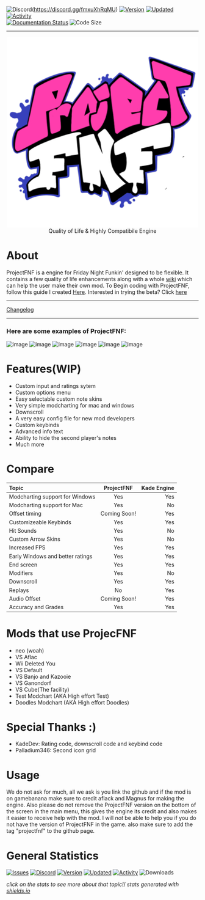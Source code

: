 
![Discord](https://img.shields.io/discord/826580018346852372?color=7289da&icon=discord&label=Discord&logoColor=%234e5d94&style=for-the-badge&icon=disc)(https://discord.gg/fmxuXhRqMU)  [![Version](https://img.shields.io/github/v/release/aflacc/ProjectFNF?label=Release&style=for-the-badge)](https://github.com/aflacc/ProjectFNF/releases)  [![Updated](https://img.shields.io/github/last-commit/aflacc/ProjectFNF?label=Updated&style=for-the-badge)](https://github.com/aflacc/ProjectFNF/commits/master) [![Activity](https://img.shields.io/github/commit-activity/w/aflacc/ProjectFNF?label=Activity&style=for-the-badge)](https://github.com/aflacc/ProjectFNF/commits/master)\
[![Documentation Status](https://readthedocs.org/projects/projectfnf-wiki/badge/?version=latest)](https://projectfnf-wiki.readthedocs.io/en/latest/?badge=latest)
![Code Size](https://img.shields.io/github/languages/code-size/aflacc/ProjectFNF?style=plastic)
***
<div align="center"> <img src="https://github.com/aflacc/ProjectFNF/blob/master/art/projectfnf.png?raw=true" height=500 width=500 align="center"></div>
<div align="center">Quality of Life & Highly Compatibile Engine</div>

# About
ProjectFNF is a engine for Friday Night Funkin' designed to be flexible. It contains a few quality of life enhancements along with a whole [wiki](https://github.com/aflacc/ProjectFNF/wiki) which can help the user make their own mod. To Begin coding with ProjectFNF, follow this guide I created [Here](https://github.com/aflacc/ProjectFNF/wiki/Setup-Workspace). Interested in trying the beta? Click [here](https://github.com/aflacc/ProjectFNF/blob/master/beta.md)
***

[Changelog](https://github.com/aflacc/ProjectFNF/releases)
***


### Here are some examples of ProjectFNF:
![image](https://github.com/aflacc/ProjectFNF/blob/master/art/screenshots/2021-06-18%2019.21.45.gif)
![image](https://github.com/aflacc/ProjectFNF/blob/master/art/screenshots/storymenu.png)
![image](https://github.com/aflacc/ProjectFNF/blob/master/art/screenshots/mother.png)
![image](https://github.com/aflacc/ProjectFNF/blob/master/art/screenshots/options.png)
![image](https://github.com/aflacc/ProjectFNF/blob/master/art/screenshots/dadnotes1.png)
![image](https://github.com/aflacc/ProjectFNF/blob/master/art/screenshots/pixel.png)

# Features(WIP)
- Custom input and ratings sytem
- Custom options menu
- Easy selectable custom note skins
- Very simple modcharting for mac and windows
- Downscroll
- A very easy config file for new mod developers
- Custom keybinds
- Advanced info text
- Ability to hide the second player's notes
- Much more

# Compare
| Topic | ProjectFNF | Kade Engine |  
| :------------- | :----------: | -----------: |
| Modcharting support for Windows | Yes  |  Yes | 
| Modcharting support for Mac  | Yes | No |
| Offset timing | Coming Soon! | Yes |
| Customizeable Keybinds | Yes |  Yes |
| Hit Sounds | Yes | No |
| Custom Arrow Skins | Yes | No |
| Increased FPS | Yes | Yes |
| Early Windows and better ratings | Yes | Yes |
| End screen | Yes | Yes |
| Modifiers | Yes | No |
| Downscroll | Yes | Yes |
| Replays | No | Yes |
| Audio Offset | Coming Soon! | Yes |
| Accuracy and Grades | Yes | Yes |

# Mods that use ProjecFNF
- neo (woah)
- VS Aflac
- Wii Deleted You
- VS Default
- VS Banjo and Kazooie
- VS Ganondorf
- VS Cube(The facility)
- Test Modchart (AKA High effort Test)
- Doodles Modchart (AKA High effort Doodles)

# Special Thanks :)
- KadeDev: Rating code, downscroll code and keybind code
- Palladium346: Second icon grid

# Usage
We do not ask for much, all we ask is you link the github and if the mod is on gamebanana make sure to credit aflack and Magnus for making the engine. Also please do not remove the ProjectFNF version on the bottom of the screen in the main menu, this gives the engine its credit and also makes it easier to receive help with the mod. I will *not* be able to help you if you do not have the version of ProjectFNF in the game. also make sure to add the tag "projectfnf" to the github page.

# General Statistics
[![Issues](https://img.shields.io/github/issues/aflacc/ProjectFNF?style=for-the-badge)](https://github.com/aflacc/ProjectFNF/issues)
[![Discord](https://img.shields.io/discord/826580018346852372?color=7289da&label=Discord&logoColor=%234e5d94&style=for-the-badge)](https://discord.gg/fmxuXhRqMU)  [![Version](https://img.shields.io/github/v/release/aflacc/ProjectFNF?label=Release&style=for-the-badge)](https://github.com/aflacc/ProjectFNF/releases)  [![Updated](https://img.shields.io/github/last-commit/aflacc/ProjectFNF?label=Updated&style=for-the-badge)](https://github.com/aflacc/ProjectFNF/commits/master) [![Activity](https://img.shields.io/github/commit-activity/w/aflacc/ProjectFNF?label=Activity&style=for-the-badge)](https://github.com/aflacc/ProjectFNF/commits/master) ![Downloads](https://img.shields.io/github/downloads/aflacc/ProjectFNF/total?style=for-the-badge)

*click on the stats to see more about that topic!*/
*stats generated with [shields.io](http://shields.io/)*

